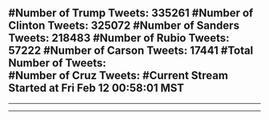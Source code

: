#Number of Trump Tweets: 335261
#Number of Clinton Tweets: 325072
#Number of Sanders Tweets: 218483
#Number of Rubio Tweets: 57222
#Number of Carson Tweets: 17441
#Total Number of Tweets:  
#Number of Cruz Tweets: 
#Current Stream Started at Fri Feb 12 00:58:01 MST
---
---
---
